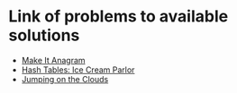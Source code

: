 # Link of problems to available solutions
- [Make It Anagram](https://www.hackerrank.com/challenges/make-it-anagram-mglines/problem)
- [Hash Tables: Ice Cream Parlor](https://www.hackerrank.com/challenges/ctci-ice-cream-parlor/problem)
- [Jumping on the Clouds](https://www.hackerrank.com/challenges/jumping-on-the-clouds/problem)
